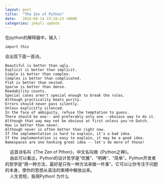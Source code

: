 ```yaml
---
layout: post
title:  "The Zen of Python"
date:   2016-04-14 23:18:23 +0800
categories: jekyll update
---
```

在python的解释器中，输入：

	import this
	
会出现下面一首诗。

    Beautiful is better than ugly.   
    Explicit is better than implicit.  
	Simple is better than complex.  
	Complex is better than complicated.  
	Flat is better than nested.  
	Sparse is better than dense.  
	Readability counts.  
	Special cases aren't special enough to break the rules.  
	Although practicality beats purity.  
	Errors should never pass silently.  
	Unless explicitly silenced.  
	In the face of ambiguity, refuse the temptation to guess.  
	There should be one-- and preferably only one --obvious way to do it.  
	Although that way may not be obvious at first unless you're Dutch.  
	Now is better than never.  
	Although never is often better than right now.  
	If the implementation is hard to explain, it's a bad idea.  
	If the implementation is easy to explain, it may be a good idea.  
	Namespaces are one honking great idea -- let's do more of those!

&nbsp;&nbsp;&nbsp;&nbsp;这首诗名叫《The Zen of Pthon》，中文名叫做《Python之禅》。  
&nbsp;&nbsp;&nbsp;&nbsp;由此可以看出，Python的设计哲学是“优雅”、“明确”、“简单”。Python开发者的哲学是“用一种方法，最好是只有一种方法来做一件事”。它可以让你专注于问题的本身，使你的思想从语法的束缚中解放出来。  
&nbsp;&nbsp;&nbsp;&nbsp;人生苦短，我用Python!
为什么
